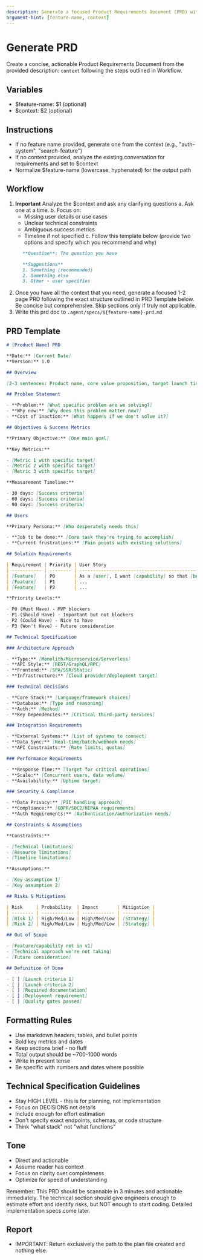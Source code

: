 ```yaml
---
description: Generate a focused Product Requirements Document (PRD) with high-level technical specification, optimized for startups and small teams
argument-hint: [feature-name, context]
---
```


# Generate PRD

Create a concise, actionable Product Requirements Document from the provided description: `context` following the steps outlined in Workflow.

## Variables

- $feature-name: $1 (optional)
- $context: $2 (optional)

## Instructions

- If no feature name provided, generate one from the context (e.g., "auth-system", "search-feature")
- If no context provided, analyze the existing conversation for requirements and set to $context
- Normalize $feature-name (lowercase, hyphenated) for the output path

## Workflow

<!-- prettier-ignore-->
1. **Important** Analyze the $context and ask any clarifying questions
   a. Ask one at a time.
   b. Focus on:
      - Missing user details or use cases
      - Unclear technical constraints
      - Ambiguous success metrics
      - Timeline if not specified
   c. Follow this template below (provide two options and specify which you recommend and why)

```md
      **Question**: The question you have

      **Suggestions**
      1. Something (recommended)
      2. Something else
      3. Other - user specifies
```

2.  Once you have all the context that you need, generate a focused 1-2 page PRD following the exact structure outlined in PRD Template below. Be concise but comprehensive. Skip sections only if truly not applicable.
3.  Write this prd doc to `.agent/specs/${feature-name}-prd.md`

## PRD Template

```md
# [Product Name] PRD

**Date:** [Current Date]  
**Version:** 1.0

## Overview

[2-3 sentences: Product name, core value proposition, target launch timeframe]

## Problem Statement

- **Problem:** [What specific problem are we solving?]
- **Why now:** [Why does this problem matter now?]
- **Cost of inaction:** [What happens if we don't solve it?]

## Objectives & Success Metrics

**Primary Objective:** [One main goal]

**Key Metrics:**

- [Metric 1 with specific target]
- [Metric 2 with specific target]
- [Metric 3 with specific target]

**Measurement Timeline:**

- 30 days: [Success criteria]
- 60 days: [Success criteria]
- 90 days: [Success criteria]

## Users

**Primary Persona:** [Who desperately needs this]

- **Job to be done:** [Core task they're trying to accomplish]
- **Current frustrations:** [Pain points with existing solutions]

## Solution Requirements

| Requirement | Priority | User Story                                         | Acceptance Criteria |
| ----------- | -------- | -------------------------------------------------- | ------------------- |
| [Feature]   | P0       | As a [user], I want [capability] so that [benefit] | [Testable criteria] |
| [Feature]   | P1       | ...                                                | ...                 |
| [Feature]   | P2       | ...                                                | ...                 |

**Priority Levels:**

- P0 (Must Have) - MVP blockers
- P1 (Should Have) - Important but not blockers
- P2 (Could Have) - Nice to have
- P3 (Won't Have) - Future consideration

## Technical Specification

### Architecture Approach

- **Type:** [Monolith/Microservice/Serverless]
- **API Style:** [REST/GraphQL/RPC]
- **Frontend:** [SPA/SSR/Static]
- **Infrastructure:** [Cloud provider/deployment target]

### Technical Decisions

- **Core Stack:** [Language/framework choices]
- **Database:** [Type and reasoning]
- **Auth:** [Method]
- **Key Dependencies:** [Critical third-party services]

### Integration Requirements

- **External Systems:** [List of systems to connect]
- **Data Sync:** [Real-time/batch/webhook needs]
- **API Constraints:** [Rate limits, quotas]

### Performance Requirements

- **Response Time:** [Target for critical operations]
- **Scale:** [Concurrent users, data volume]
- **Availability:** [Uptime target]

### Security & Compliance

- **Data Privacy:** [PII handling approach]
- **Compliance:** [GDPR/SOC2/HIPAA requirements]
- **Auth Requirements:** [Authentication/authorization needs]

## Constraints & Assumptions

**Constraints:**

- [Technical limitations]
- [Resource limitations]
- [Timeline limitations]

**Assumptions:**

- [Key assumption 1]
- [Key assumption 2]

## Risks & Mitigations

| Risk     | Probability  | Impact       | Mitigation |
| -------- | ------------ | ------------ | ---------- |
| [Risk 1] | High/Med/Low | High/Med/Low | [Strategy] |
| [Risk 2] | High/Med/Low | High/Med/Low | [Strategy] |

## Out of Scope

- [Feature/capability not in v1]
- [Technical approach we're not taking]
- [Future consideration]

## Definition of Done

- [ ] [Launch criteria 1]
- [ ] [Launch criteria 2]
- [ ] [Required documentation]
- [ ] [Deployment requirement]
- [ ] [Quality gates passed]
```

## Formatting Rules

- Use markdown headers, tables, and bullet points
- Bold key metrics and dates
- Keep sections brief - no fluff
- Total output should be ~700-1000 words
- Write in present tense
- Be specific with numbers and dates where possible

## Technical Specification Guidelines

- Stay HIGH LEVEL - this is for planning, not implementation
- Focus on DECISIONS not details
- Include enough for effort estimation
- Don't specify exact endpoints, schemas, or code structure
- Think "what stack" not "what functions"

## Tone

- Direct and actionable
- Assume reader has context
- Focus on clarity over completeness
- Optimize for speed of understanding

Remember: This PRD should be scannable in 3 minutes and actionable immediately. The technical section should give engineers enough to estimate effort and identify risks, but NOT enough to start coding. Detailed implementation specs come later.

## Report

- IMPORTANT: Return exclusively the path to the plan file created and nothing else.
